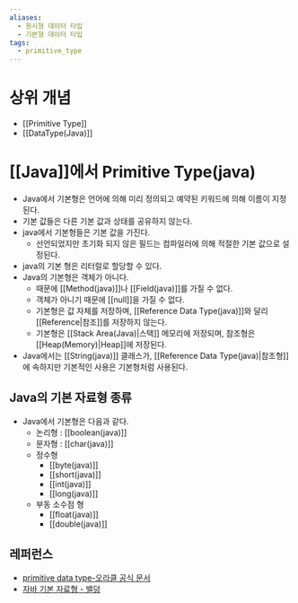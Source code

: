 ```yaml
---
aliases:
  - 원시형 데이터 타입
  - 기본형 데이터 타입
tags:
  - primitive_type
---
```

# 상위 개념
- [[Primitive Type]]
- [[DataType(Java)]]

# [[Java]]에서 Primitive Type(java)

- Java에서 기본형은 언어에 의해 미리 정의되고 예약된 키워드에 의해 이름이 지정된다. 
- 기본 값들은 다른 기본 값과 상태를 공유하지 않는다.
- java에서 기본형들은 기본 값을 가진다. 
	- 선언되었지만 초기화 되지 않은 필드는 컴파일러에 의해 적절한 기본 값으로 설정된다. 
- java의 기본 형은 리터럴로 할당할 수 있다.
- Java의 기본형은 객체가 아니다.
	- 때문에 [[Method(java)]]나 [[Field(java)]]를 가질 수 없다.
	- 객체가 아니기 때문에 [[null]]을 가질 수 없다.
	- 기본형은 값 자체를 저장하며, [[Reference Data Type(java)]]와 달리 [[Reference|참조]]를 저장하지 않는다.
	- 기본형은 [[Stack Area(Java)|스택]] 메모리에 저장되며, 참조형은 [[Heap(Memory)|Heap]]에 저장된다.
- Java에서는 [[String(java)]] 클래스가, [[Reference Data Type(java)|참조형]]에 속하지만 기본적인 사용은 기본형처럼 사용된다.

## Java의 기본 자료형 종류
- Java에서 기본형은 다음과 같다.
	- 논리형 : [[boolean(java)]]
	- 문자형 : [[char(java)]]
	- 정수형
		- [[byte(java)]]
		- [[short(java)]]
		- [[int(java)]]
		- [[long(java)]]
	- 부동 소수점 형
		- [[float(java)]]
		- [[double(java)]]

## 레퍼런스
- [primitive data type-오라클 공식 문서](https://docs.oracle.com/javase/tutorial/java/nutsandbolts/datatypes.html)
- [자바 기본 자료형 - 밸덩](https://www.baeldung.com/java-primitives)